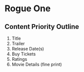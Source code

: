 # Rogue One

## Content Priority Outline

1. Title
2. Trailer
3. Release Date(s)
4. Buy Tickets
5. Ratings
6. Movie Details (fine print)
